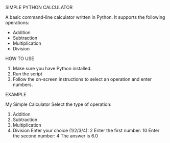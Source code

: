 SIMPLE PYTHON CALCULATOR

A basic command-line calculator written in Python.
It supports the following operations:

* Addition
* Subtraction
* Multiplication
* Division

HOW TO USE

1. Make sure you have Python installed.
2. Run the script
3. Follow the on-screen instructions to select an operation and enter numbers.

EXAMPLE

My Simple Calculator
Select the type of operation:
1. Addition
2. Subtraction
3. Multiplication
4. Division
Enter your choice (1/2/3/4): 2
Enter the first number: 10
Enter the second number: 4
The answer is 6.0




